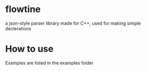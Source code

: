 # flowtine
a json-style parser library made for C++, used for making simple declerations

# How to use
Examples are listed in the examples folder 

